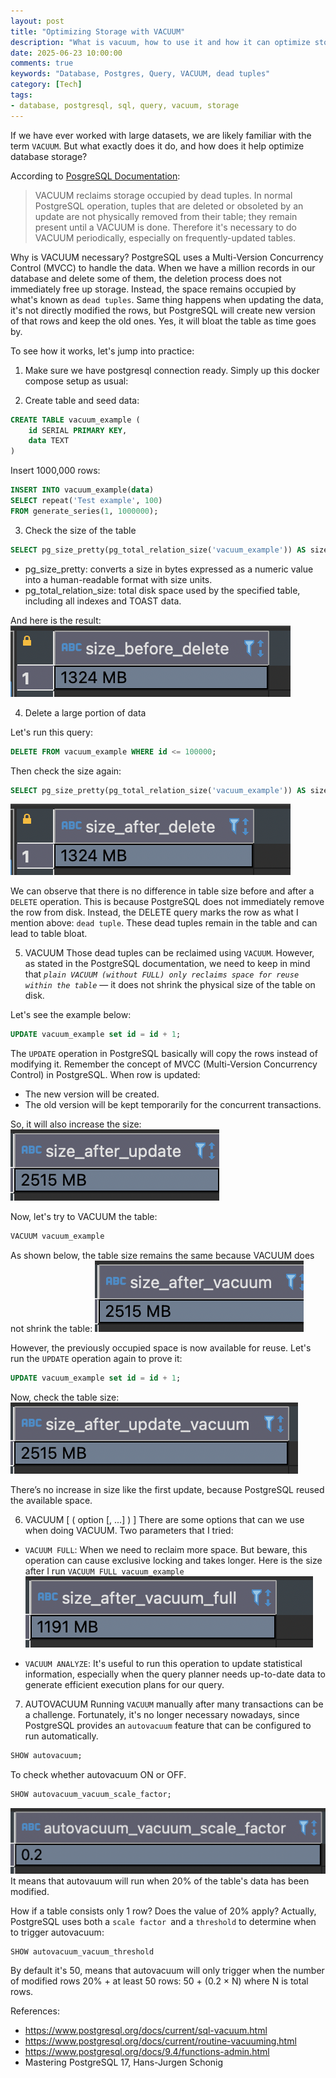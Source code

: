 ```yaml
---
layout: post
title: "Optimizing Storage with VACUUM"
description: "What is vacuum, how to use it and how it can optimize storage"
date: 2025-06-23 10:00:00
comments: true
keywords: "Database, Postgres, Query, VACUUM, dead tuples"
category: [Tech]
tags:
- database, postgresql, sql, query, vacuum, storage
---
```


If we have ever worked with large datasets, we are likely familiar with the term `VACUUM`. But what exactly does it do, and how does it help optimize database storage?

According to <a href="https://www.postgresql.org/docs/current/sql-vacuum.html" target="_top"> PosgreSQL Documentation</a>:

> VACUUM reclaims storage occupied by dead tuples. In normal PostgreSQL operation, tuples that are deleted or obsoleted by an update are not physically removed from their table; they remain present until a VACUUM is done. Therefore it's necessary to do VACUUM periodically, especially on frequently-updated tables.

Why is VACUUM necessary?
PostgreSQL uses a Multi-Version Concurrency Control (MVCC) to handle the data. When we have a million records in our database and delete some of them, the deletion process does not immediately free up storage. Instead, the space remains occupied by what's known as `dead tuples`. Same thing happens when updating the data, it's not directly modified the rows, but PostgreSQL will create new version of that rows and keep the old ones. Yes, it will bloat the table as time goes by.

To see how it works, let's jump into practice:

1. Make sure we have postgresql connection ready. Simply up this docker compose setup as usual:
<script src="https://gist.github.com/ameliarahman/18ca7ec9a3169b83f16f6c7df6183100.js"></script>

2. Create table and seed data:
```sql
CREATE TABLE vacuum_example (
    id SERIAL PRIMARY KEY,
    data TEXT
)
```

Insert 1000,000 rows:

```sql
INSERT INTO vacuum_example(data)
SELECT repeat('Test example', 100)
FROM generate_series(1, 1000000);
```

3. Check the size of the table
```sql
SELECT pg_size_pretty(pg_total_relation_size('vacuum_example')) AS size_before_delete;
```
- pg_size_pretty: converts a size in bytes expressed as a numeric value into a human-readable format with size units.
- pg_total_relation_size: total disk space used by the specified table, including all indexes and TOAST data.

And here is the result:
![](../assets/img/vacuum/size_before.png)

4. Delete a large portion of data

Let's run this query:

```sql
DELETE FROM vacuum_example WHERE id <= 100000;
```

Then check the size again:
```sql
SELECT pg_size_pretty(pg_total_relation_size('vacuum_example')) AS size_after_delete;
```
![](../assets/img/vacuum/size_after.png)

We can observe that there is no difference in table size before and after a `DELETE` operation. This is because PostgreSQL does not immediately remove the row from disk. Instead, the DELETE query marks the row as what I mention above: `dead tuple`. These dead tuples remain in the table and can lead to table bloat.

5. VACUUM
Those dead tuples can be reclaimed using `VACUUM`. However, as stated in the PostgreSQL documentation, we need to keep in mind that _`plain VACUUM (without FULL) only reclaims space for reuse within the table`_ — it does not shrink the physical size of the table on disk.

Let's see the example below:

```sql
UPDATE vacuum_example set id = id + 1;
```
The `UPDATE` operation in PostgreSQL basically will copy the rows instead of modifying it. Remember the concept of MVCC (Multi-Version Concurrency Control) in PostgreSQL. When row is updated:
- The new version will be created.
- The old version will be kept temporarily for the concurrent transactions.

So, it will also increase the size:
![](../assets/img/vacuum/size_after_update.png)

Now, let's try to VACUUM the table:

```sql
VACUUM vacuum_example
```

As shown below, the table size remains the same because VACUUM does not shrink the table:
![](../assets/img/vacuum/size_after_vacuum.png)

However, the previously occupied space is now available for reuse. Let's run the `UPDATE` operation again to prove it:

```sql
UPDATE vacuum_example set id = id + 1;
```
Now, check the table size:
![](../assets/img/vacuum/size_after_update_vacuum.png)

There’s no increase in size like the first update, because PostgreSQL reused the available space.

6. VACUUM [ ( option [, ...] ) ]
There are some options that can we use when doing VACUUM. Two parameters that I tried:

- `VACUUM FULL`: When we need to reclaim more space. But beware, this operation can cause exclusive locking and takes longer.
Here is the size after I run `VACUUM FULL vacuum_example`
![](../assets/img/vacuum/size_after_vacuum_full.png)

- `VACUUM ANALYZE`: It's useful to run this operation to update statistical information, especially when the query planner needs up-to-date data to generate efficient execution plans for our query.

7. AUTOVACUUM
Running `VACUUM` manually after many transactions can be a challenge. Fortunately, it's no longer necessary nowadays, since PostgreSQL provides an `autovacuum` feature that can be configured to run automatically.

```sql
SHOW autovacuum;
```
To check whether autovacuum ON or OFF.

```sql
SHOW autovacuum_vacuum_scale_factor;
```
![](../assets/img/vacuum/scale_factor.png)
It means that autovauum will run when 20% of the table's data has been modified.

How if a table consists only 1 row? Does the value of 20% apply?
Actually, PostgreSQL uses both a `scale factor `and a `threshold` to determine when to trigger autovacuum:

```sql
SHOW autovacuum_vacuum_threshold
```
By default it's 50, means that autovacuum will only trigger when the number of modified rows 20% + at least 50 rows: 50 + (0.2 × N) where N is total rows.


References:
- https://www.postgresql.org/docs/current/sql-vacuum.html
- https://www.postgresql.org/docs/current/routine-vacuuming.html
- https://www.postgresql.org/docs/9.4/functions-admin.html
- Mastering PostgreSQL 17, Hans-Jurgen Schonig






 
